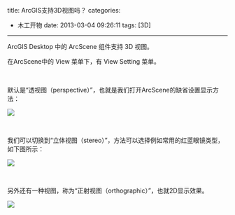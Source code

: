 title: ArcGIS支持3D视图吗？
categories:
  - 木工开物
date: 2013-03-04 09:26:11
tags: [3D]
---
ArcGIS Desktop 中的 ArcScene 组件支持 3D 视图。

在ArcScene中的 View 菜单下，有 View Setting 菜单。

<br>

默认是“透视图（perspective）”，也就是我们打开ArcScene的缺省设置显示方法：

![](http://img.my.csdn.net/uploads/201303/04/1362360666_4846.jpg)

<br>

我们可以切换到“立体视图（stereo）”，方法可以选择例如常用的红蓝眼镜类型，如下图所示：

![](http://img.my.csdn.net/uploads/201303/04/1362360675_3653.jpg)

<br>

另外还有一种视图，称为“正射视图（orthographic）”，也就2D显示效果。

![](http://img.my.csdn.net/uploads/201303/04/1362360685_2247.jpg)

